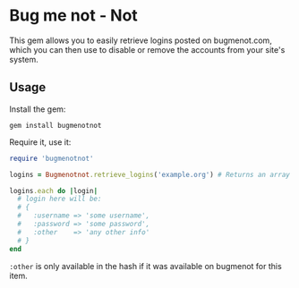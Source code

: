 # Bug me not - Not

This gem allows you to easily retrieve logins posted on bugmenot.com, which you can then use to disable or remove the accounts from your site's system.

## Usage

Install the gem:

```
gem install bugmenotnot
```

Require it, use it:

```ruby
require 'bugmenotnot'

logins = Bugmenotnot.retrieve_logins('example.org') # Returns an array of hashes

logins.each do |login|
  # login here will be:
  # {
  #   :username => 'some username',
  #   :password => 'some password',
  #   :other    => 'any other info' 
  # }
end
```

`:other` is only available in the hash if it was available on bugmenot for this item.

